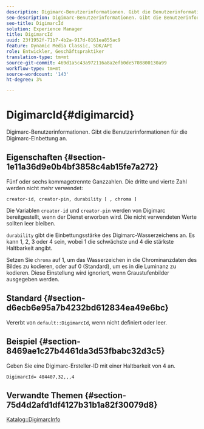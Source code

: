 ```yaml
---
description: Digimarc-Benutzerinformationen. Gibt die Benutzerinformationen für die Digimarc-Einbettung an.
seo-description: Digimarc-Benutzerinformationen. Gibt die Benutzerinformationen für die Digimarc-Einbettung an.
seo-title: DigimarcId
solution: Experience Manager
title: DigimarcId
uuid: 23f1952f-71b7-4b2a-917d-8161ea855ac9
feature: Dynamic Media Classic, SDK/API
role: Entwickler, Geschäftspraktiker
translation-type: tm+mt
source-git-commit: 469d1a5c43a972116a8a2efb0de5708800130a99
workflow-type: tm+mt
source-wordcount: '143'
ht-degree: 3%

---
```



# DigimarcId{#digimarcid}

Digimarc-Benutzerinformationen. Gibt die Benutzerinformationen für die Digimarc-Einbettung an.

## Eigenschaften {#section-1e11a36d9e0b4bf3858c4ab15fe7a272}

Fünf oder sechs kommagetrennte Ganzzahlen. Die dritte und vierte Zahl werden nicht mehr verwendet:

`creator-id, creator-pin, durability [ , chroma ]`

Die Variablen `creator-id` und `creator-pin` werden von Digimarc bereitgestellt, wenn der Dienst erworben wird. Die nicht verwendeten Werte sollten leer bleiben.

`durability` gibt die Einbettungsstärke des Digimarc-Wasserzeichens an. Es kann 1, 2, 3 oder 4 sein, wobei 1 die schwächste und 4 die stärkste Haltbarkeit angibt.

Setzen Sie `chroma` auf 1, um das Wasserzeichen in die Chrominanzdaten des Bildes zu kodieren, oder auf 0 (Standard), um es in die Luminanz zu kodieren. Diese Einstellung wird ignoriert, wenn Graustufenbilder ausgegeben werden.

## Standard {#section-d6ecb6e95a7b4232bd612834ea49e6bc}

Vererbt von `default::DigimarcId`, wenn nicht definiert oder leer.

## Beispiel {#section-8469ae1c27b4461da3d53fbabc32d3c5}

Geben Sie eine Digimarc-Ersteller-ID mit einer Haltbarkeit von 4 an.

`DigimarcId= 404407,32,,,4`

## Verwandte Themen {#section-75d4d2afd1df4127b31b1a82f30079d8}

[Katalog::DigimarcInfo](../../../../../is-api/image-catalog/image-serving-api-ref/c-image-catalog-reference/c-image-svg-data-reference/c-image-data-reference/r-digimarcinfo-cat.md#reference-4925764ed683466bb7af4b807c86f8ba)
